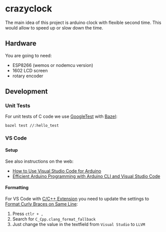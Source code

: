 # crazyclock
The main idea of this project is arduino clock with flexible second time.
This would allow to speed up or slow down the time.

## Hardware

You are going to need:
- ESP8266 (wemos or nodemcu version) 
- 1602 LCD screen
- rotary encoder

## Development

### Unit Tests

For unit tests of C code we use [GoogleTest](https://github.com/google/googletest/) with [Bazel](https://google.github.io/googletest/quickstart-bazel.html):

```
bazel test //:hello_test
```

### VS Code

#### Setup

See also instructions on the web:

- [How to Use Visual Studio Code for Arduino](https://maker.pro/arduino/tutorial/how-to-use-visual-studio-code-for-arduino)
- [Efficient Arduino Programming with Arduino CLI and Visual Studio Code](https://learn.sparkfun.com/tutorials/efficient-arduino-programming-with-arduino-cli-and-visual-studio-code/all)

#### Formatting

For VS Code with [C/C++ Extension](https://marketplace.visualstudio.com/items?itemName=ms-vscode.cpptools)
you need to update the settings to [Format Curly Braces on Same Line](https://stackoverflow.com/a/69560647/1823545):

1. Press `ctlr + ,`
2. Search for `C_Cpp.clang_format_fallback`
3. Just change the value in the textfield from `Visual Studio` to `LLVM`
